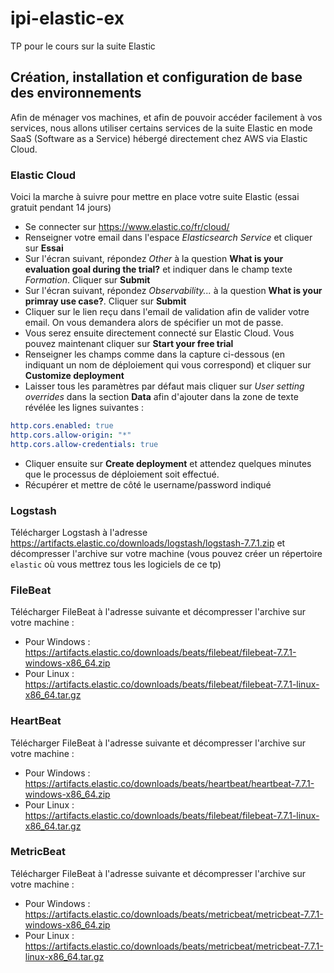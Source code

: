# ipi-elastic-ex
TP pour le cours sur la suite Elastic

## Création, installation et configuration de base des environnements

Afin de ménager vos machines, et afin de pouvoir accéder facilement à vos services, nous allons utiliser certains services de la suite Elastic en mode SaaS (Software as a Service) hébergé directement chez AWS via Elastic Cloud.

### Elastic Cloud

Voici la marche à suivre pour mettre en place votre suite Elastic (essai gratuit pendant 14 jours)

- Se connecter sur https://www.elastic.co/fr/cloud/
- Renseigner votre email dans l'espace *Elasticsearch Service* et cliquer sur **Essai**
- Sur l'écran suivant, répondez *Other* à la question **What is your evaluation goal during the trial?** et indiquer dans le champ texte *Formation*. Cliquer sur **Submit**
- Sur l'écran suivant, répondez *Observability...* à la question **What is your primray use case?**. Cliquer sur **Submit**
- Cliquer sur le lien reçu dans l'email de validation afin de valider votre email. On vous demandera alors de spécifier un mot de passe.
- Vous serez ensuite directement connecté sur Elastic Cloud. Vous pouvez maintenant cliquer sur **Start your free trial**
- Renseigner les champs comme dans la capture ci-dessous (en indiquant un nom de déploiement qui vous correspond) et cliquer sur **Customize deployment**
- Laisser tous les paramètres par défaut mais cliquer sur *User setting overrides* dans la section **Data** afin d'ajouter dans la zone de texte révélée les lignes suivantes : 
```yaml
http.cors.enabled: true
http.cors.allow-origin: "*"
http.cors.allow-credentials: true
```
- Cliquer ensuite sur **Create deployment** et attendez quelques minutes que le processus de déploiement soit effectué.
- Récupérer et mettre de côté le username/password indiqué

### Logstash

Télécharger Logstash à l'adresse https://artifacts.elastic.co/downloads/logstash/logstash-7.7.1.zip et décompresser l'archive sur votre machine (vous pouvez créer un répertoire `elastic` où vous mettrez tous les logiciels de ce tp)

### FileBeat

Télécharger FileBeat à l'adresse suivante et décompresser l'archive sur votre machine : 
- Pour Windows : https://artifacts.elastic.co/downloads/beats/filebeat/filebeat-7.7.1-windows-x86_64.zip
- Pour Linux : https://artifacts.elastic.co/downloads/beats/filebeat/filebeat-7.7.1-linux-x86_64.tar.gz

### HeartBeat

Télécharger FileBeat à l'adresse suivante et décompresser l'archive sur votre machine : 
- Pour Windows : https://artifacts.elastic.co/downloads/beats/heartbeat/heartbeat-7.7.1-windows-x86_64.zip
- Pour Linux : https://artifacts.elastic.co/downloads/beats/filebeat/filebeat-7.7.1-linux-x86_64.tar.gz

### MetricBeat

Télécharger FileBeat à l'adresse suivante et décompresser l'archive sur votre machine : 
- Pour Windows : https://artifacts.elastic.co/downloads/beats/metricbeat/metricbeat-7.7.1-windows-x86_64.zip
- Pour Linux : https://artifacts.elastic.co/downloads/beats/metricbeat/metricbeat-7.7.1-linux-x86_64.tar.gz
